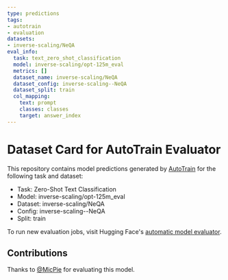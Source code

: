 ```yaml
---
type: predictions
tags:
- autotrain
- evaluation
datasets:
- inverse-scaling/NeQA
eval_info:
  task: text_zero_shot_classification
  model: inverse-scaling/opt-125m_eval
  metrics: []
  dataset_name: inverse-scaling/NeQA
  dataset_config: inverse-scaling--NeQA
  dataset_split: train
  col_mapping:
    text: prompt
    classes: classes
    target: answer_index
---
```

# Dataset Card for AutoTrain Evaluator

This repository contains model predictions generated by [AutoTrain](https://huggingface.co/autotrain) for the following task and dataset:

* Task: Zero-Shot Text Classification
* Model: inverse-scaling/opt-125m_eval
* Dataset: inverse-scaling/NeQA
* Config: inverse-scaling--NeQA
* Split: train

To run new evaluation jobs, visit Hugging Face's [automatic model evaluator](https://huggingface.co/spaces/autoevaluate/model-evaluator).

## Contributions

Thanks to [@MicPie](https://huggingface.co/MicPie) for evaluating this model.